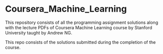 # Coursera_Machine_Learning
This repository consists of all the programming assignment solutions along with the lecture PDFs of Coursera Machine Learning course by Stanford University taught by Andrew NG. 

This repo consists of the solutions submitted during the completion of the course.
